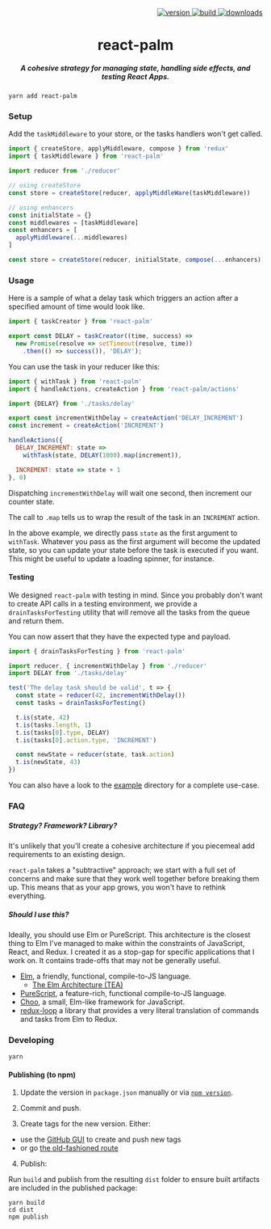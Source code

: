 <p align="right">
  <a href="https://npmjs.org/package/react-palm">
    <img src="https://img.shields.io/npm/v/react-palm.svg?style=flat-square" alt="version" />
  </a>
  <a href="https://travis-ci.org/btford/react-palm">
    <img src="https://img.shields.io/travis/btford/react-palm/master.svg?style=flat-square" alt="build" />
  </a>
  <a href="https://npmjs.org/package/react-palm">
    <img src="https://img.shields.io/npm/dm/react-palm.svg?style=flat-square" alt="downloads" />
  </a>
</p>

<h1 align="center">react-palm</h1>
<h5 align="center">A cohesive strategy for managing state, handling side effects, and testing React Apps.</h5>

    yarn add react-palm


### Setup

Add the `taskMiddleware` to your store, or the tasks handlers won't get called.

```javascript
import { createStore, applyMiddleware, compose } from 'redux'
import { taskMiddleware } from 'react-palm'

import reducer from './reducer'

// using createStore
const store = createStore(reducer, applyMiddleWare(taskMiddleware))

// using enhancers
const initialState = {}
const middlewares = [taskMiddleware]
const enhancers = [
  applyMiddleware(...middlewares)
]

const store = createStore(reducer, initialState, compose(...enhancers))
```


### Usage

Here is a sample of what a delay task which triggers an action after a
specified amount of time would look like.

```javascript
import { taskCreator } from 'react-palm'

export const DELAY = taskCreator((time, success) =>
  new Promise(resolve => setTimeout(resolve, time))
    .then(() => success()), 'DELAY');
```

You can use the task in your reducer like this:

```javascript
import { withTask } from 'react-palm'
import { handleActions, createAction } from 'react-palm/actions'

import {DELAY} from './tasks/delay'

export const incrementWithDelay = createAction('DELAY_INCREMENT')
const increment = createAction('INCREMENT')

handleActions({
  DELAY_INCREMENT: state =>
    withTask(state, DELAY(1000).map(increment)),

  INCREMENT: state => state + 1
}, 0)
```

Dispatching `incrementWithDelay` will wait one second, then increment our counter state.

The call to `.map` tells us to wrap the result of the task in an `INCREMENT` action.

In the above example, we directly pass `state` as the first argument to `withTask`.
Whatever you pass as the first argument will become the updated state, so you
can update your state before the task is executed if you want. This might be useful
to update a loading spinner, for instance.

#### Testing

We designed `react-palm` with testing in mind. Since you probably don't want
to create API calls in a testing environment, we provide a `drainTasksForTesting`
utility that will remove all the tasks from the queue and return them.

You can now assert that they have the expected type and payload.

```javascript
import { drainTasksForTesting } from 'react-palm'

import reducer, { incrementWithDelay } from './reducer'
import DELAY from './tasks/delay'

test('The delay task should be valid', t => {
  const state = reducer(42, incrementWithDelay())
  const tasks = drainTasksForTesting()

  t.is(state, 42)
  t.is(tasks.length, 1)
  t.is(tasks[0].type, DELAY)
  t.is(tasks[0].action.type, 'INCREMENT')

  const newState = reducer(state, task.action)
  t.is(newState, 43)
})
```

You can also have a look to the [example](./example) directory for a complete
use-case.

### FAQ

##### Strategy? Framework? Library?

It's unlikely that you'll create a cohesive architecture if you piecemeal add requirements to
an existing design.

`react-palm` takes a "subtractive" approach; we start with a full set of concerns and make sure
that they work well together before breaking them up.
This means that as your app grows, you won't have to rethink everything.

##### Should I use this?

Ideally, you should use Elm or PureScript. This architecture is the closest thing to Elm I've managed to
make within the constraints of JavaScript, React, and Redux. I created it as a stop-gap for
specific applications that I work on. It contains trade-offs that may not be generally useful.

- [Elm](http://elm-lang.org), a friendly, functional, compile-to-JS language.
  - [The Elm Architecture (TEA)](https://guide.elm-lang.org/architecture/)
- [PureScript](http://www.purescript.org/), a feature-rich, functional compile-to-JS language.
- [Choo](https://github.com/yoshuawuyts/choo), a small, Elm-like framework for JavaScript.
- [redux-loop](https://github.com/redux-loop/redux-loop) a library that provides a very literal translation of commands and tasks from Elm to Redux.

### Developing

```
yarn
```

#### Publishing (to npm)

1. Update the version in `package.json` manually or via [`npm version`](https://docs.npmjs.com/getting-started/publishing-npm-packages#how-to-update-the-version-number).

2. Commit and push.

3. Create tags for the new version. Either:
  - use the [GitHub GUI](https://github.com/btford/react-palm/releases/new) to create and push new tags
  - or go [the old-fashioned route](https://git-scm.com/book/en/v2/Git-Basics-Tagging)

4. Publish:

Run `build` and publish from the resulting `dist` folder to ensure built artifacts are included in the published package:

```
yarn build
cd dist
npm publish
```
